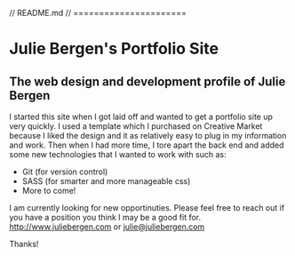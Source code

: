 // README.md
// ======================


Julie Bergen's Portfolio Site
==============

The web design and development profile of Julie Bergen
--------------

I started this site when I got laid off and wanted to get a portfolio site up very quickly. I used a template which I purchased on Creative Market because I liked the design and it as relatively easy to plug in my information and work. Then when I had more time, I tore apart the back end and added some new technologies that I wanted to work with such as:
- Git (for version control)
- SASS (for smarter and more manageable css)
- More to come!

I am currently looking for new opportinuties. Please feel free to reach out if you have a position you think I may be a good fit for. http://www.juliebergen.com or julie@juliebergen.com

Thanks!